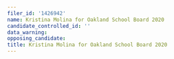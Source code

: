 ```yaml
---
filer_id: '1426942'
name: Kristina Molina for Oakland School Board 2020
candidate_controlled_id: ''
data_warning: 
opposing_candidate: 
title: Kristina Molina for Oakland School Board 2020
---
```

